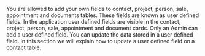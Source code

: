 <properties date="2016-05-10"
SortOrder="6"
/>

 

You are allowed to add your own fields to contact, project, person, sale, appointment and documents tables. These fields are known as user defined fields. In the application user defined fields are visible in the contact, project, person, sale, appointment and document cards. Only an Admin can add a user defined field. You can update the data stored in a user defined field.  In this section we will explain how to update a user defined field on a contact table.  
